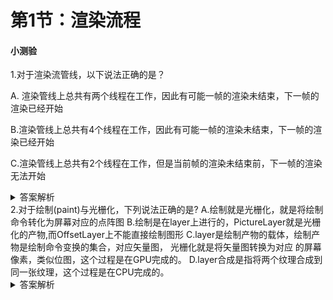 # 第1节：渲染流程

#### 小测验

1.对于渲染流管线，以下说法正确的是？

A. 渲染管线上总共有两个线程在工作，因此有可能一帧的渲染未结束，下一帧的渲染已经开始

B.渲染管线上总共有4个线程在工作，因此有可能一帧的渲染未结束，下一帧的渲染已经开始

C.渲染管线上总共有2个线程在工作，但是当前帧的渲染未结束前，下一帧的渲染无法开始
<details>
<summary>
答案解析
</summary>
从调试器的帧火焰图可以看到，任何两个帧之间不存在重叠，因此选C
</details>
2.对于绘制(paint)与光栅化，下列说法正确的是?
A.绘制就是光栅化，就是将绘制命令转化为屏幕对应的点阵图
B.绘制是在layer上进行的，PictureLayer就是光栅化的产物,而OffsetLayer上不能直接绘制图形
C.layer是绘制产物的载体，绘制产物是绘制命令变换的集合，对应矢量图， 光栅化就是将矢量图转换为对应 的屏幕像素，类似位图，这个过程是在GPU完成的。
D.layer合成是指将两个纹理合成到同一张纹理，这个过程是在CPU完成的。
<details>
<summary>
答案解析
</summary>
选C。绘制其实就是绘制命令打包，而合成就是将打包过的命令二次打包。光栅化才是将绘制命令转换为屏幕上显示的像素的。另外，虽然CPU里面有个线程叫Raster线程，这个线程却只为光栅化做准备，并不是真正完成光栅化。
</details>


